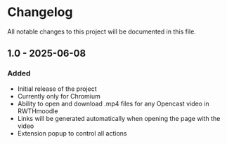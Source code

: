 # Changelog

All notable changes to this project will be documented in this file.

## 1.0 - 2025-06-08

### Added
- Initial release of the project
- Currently only for Chromium
- Ability to open and download .mp4 files for any Opencast video in RWTHmoodle
- Links will be generated automatically when opening the page with the video
- Extension popup to control all actions